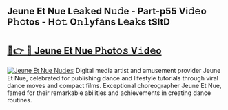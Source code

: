 ## Jeune Et Nue L𝚎a𝚔ed N𝚞𝚍e - Part-p55 Vi𝚍𝚎o P𝚑𝚘tos - H𝚘𝚝 O𝚗𝚕yf𝚊ns L𝚎a𝚔s tSltD

# <h2><a href="http://kfe1w8.oniu.top/?m=Jeune+Et+Nue">🔗👉 🔴 Jeune Et Nue P𝚑ot𝚘𝚜 V𝚒d𝚎o</a></h2>

[![Jeune Et Nue Nu𝚍e𝚜](https://i.imgur.com/0qMVB7G.gif)](http://kfe1w8.oniu.top/?m=Jeune+Et+Nue)
Digital media artist and amusement provider Jeune Et Nue, celebrated for publishing dance and lifestyle tutorials through viral dance moves and compact films. Exceptional choreographer Jeune Et Nue, famed for their remarkable abilities and achievements in creating dance routines.  
